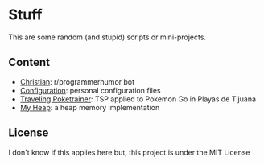 # Stuff

This are some random (and stupid) scripts or mini-projects.

## Content

* [Christian](./chris): r/programmerhumor bot
* [Configuration](./config): personal configuration files
* [Traveling Poketrainer](./poketsp): TSP applied to Pokemon Go in Playas de Tijuana
* [My Heap](./heap): a heap memory implementation

## License

I don't know if this applies here but, this project is under the MIT License
